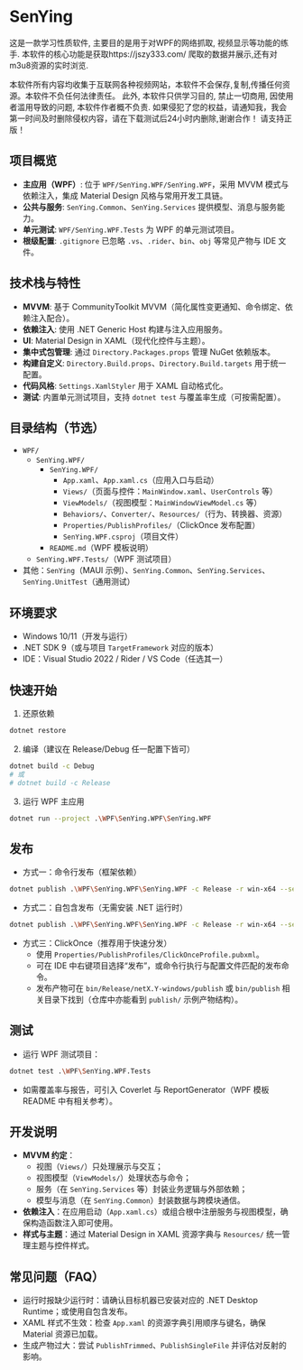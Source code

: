 # SenYing

这是一款学习性质软件, 主要目的是用于对WPF的网络抓取, 视频显示等功能的练手. 本软件的核心功能是获取https://jszy333.com/ 爬取的数据并展示,还有对m3u8资源的实时浏览.  

本软件所有内容均收集于互联网各种视频网站，本软件不会保存,复制,传播任何资源。本软件不负任何法律责任。
此外, 本软件只供学习目的, 禁止一切商用, 因使用者滥用导致的问题, 本软件作者概不负责. 
如果侵犯了您的权益，请通知我，我会第一时间及时删除侵权内容，请在下载测试后24小时内删除,谢谢合作！
请支持正版！

## 项目概览
- **主应用（WPF）**: 位于 `WPF/SenYing.WPF/SenYing.WPF`，采用 MVVM 模式与依赖注入，集成 Material Design 风格与常用开发工具链。
- **公共与服务**: `SenYing.Common`、`SenYing.Services` 提供模型、消息与服务能力。
- **单元测试**: `WPF/SenYing.WPF.Tests` 为 WPF 的单元测试项目。
- **根级配置**: `.gitignore` 已忽略 `.vs`、`.rider`、`bin`、`obj` 等常见产物与 IDE 文件。

## 技术栈与特性
- **MVVM**: 基于 CommunityToolkit MVVM（简化属性变更通知、命令绑定、依赖注入配合）。
- **依赖注入**: 使用 .NET Generic Host 构建与注入应用服务。
- **UI**: Material Design in XAML（现代化控件与主题）。
- **集中式包管理**: 通过 `Directory.Packages.props` 管理 NuGet 依赖版本。
- **构建自定义**: `Directory.Build.props`、`Directory.Build.targets` 用于统一配置。
- **代码风格**: `Settings.XamlStyler` 用于 XAML 自动格式化。
- **测试**: 内置单元测试项目，支持 `dotnet test` 与覆盖率生成（可按需配置）。

## 目录结构（节选）
- `WPF/`
  - `SenYing.WPF/`
    - `SenYing.WPF/`
      - `App.xaml`、`App.xaml.cs`（应用入口与启动）
      - `Views/`（页面与控件：`MainWindow.xaml`、`UserControls` 等）
      - `ViewModels/`（视图模型：`MainWindowViewModel.cs` 等）
      - `Behaviors/`、`Converter/`、`Resources/`（行为、转换器、资源）
      - `Properties/PublishProfiles/`（ClickOnce 发布配置）
      - `SenYing.WPF.csproj`（项目文件）
    - `README.md`（WPF 模板说明）
  - `SenYing.WPF.Tests/`（WPF 测试项目）
- 其他：`SenYing`（MAUI 示例）、`SenYing.Common`、`SenYing.Services`、`SenYing.UnitTest`（通用测试）

## 环境要求
- Windows 10/11（开发与运行）
- .NET SDK 9（或与项目 `TargetFramework` 对应的版本）
- IDE：Visual Studio 2022 / Rider / VS Code（任选其一）

## 快速开始
1. 还原依赖
```bash
dotnet restore
```
2. 编译（建议在 Release/Debug 任一配置下皆可）
```bash
dotnet build -c Debug
# 或
# dotnet build -c Release
```
3. 运行 WPF 主应用
```bash
dotnet run --project .\WPF\SenYing.WPF\SenYing.WPF
```

## 发布
- 方式一：命令行发布（框架依赖）
```bash
dotnet publish .\WPF\SenYing.WPF\SenYing.WPF -c Release -r win-x64 --self-contained false
```
- 方式二：自包含发布（无需安装 .NET 运行时）
```bash
dotnet publish .\WPF\SenYing.WPF\SenYing.WPF -c Release -r win-x64 --self-contained true /p:PublishSingleFile=true
```
- 方式三：ClickOnce（推荐用于快速分发）
  - 使用 `Properties/PublishProfiles/ClickOnceProfile.pubxml`。
  - 可在 IDE 中右键项目选择“发布”，或命令行执行与配置文件匹配的发布命令。
  - 发布产物可在 `bin/Release/netX.Y-windows/publish` 或 `bin/publish` 相关目录下找到（仓库中亦能看到 `publish/` 示例产物结构）。

## 测试
- 运行 WPF 测试项目：
```bash
dotnet test .\WPF\SenYing.WPF.Tests
```
- 如需覆盖率与报告，可引入 Coverlet 与 ReportGenerator（WPF 模板 README 中有相关参考）。

## 开发说明
- **MVVM 约定**：
  - 视图（`Views/`）只处理展示与交互；
  - 视图模型（`ViewModels/`）处理状态与命令；
  - 服务（在 `SenYing.Services` 等）封装业务逻辑与外部依赖；
  - 模型与消息（在 `SenYing.Common`）封装数据与跨模块通信。
- **依赖注入**：在应用启动（`App.xaml.cs`）或组合根中注册服务与视图模型，确保构造函数注入即可使用。
- **样式与主题**：通过 Material Design in XAML 资源字典与 `Resources/` 统一管理主题与控件样式。

## 常见问题（FAQ）
- 运行时报缺少运行时：请确认目标机器已安装对应的 .NET Desktop Runtime；或使用自包含发布。
- XAML 样式不生效：检查 `App.xaml` 的资源字典引用顺序与键名，确保 Material 资源已加载。
- 生成产物过大：尝试 `PublishTrimmed`、`PublishSingleFile` 并评估对反射的影响。

